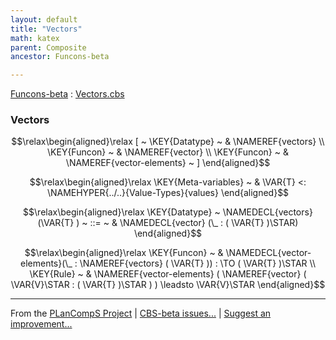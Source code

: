 ```yaml
---
layout: default
title: "Vectors"
math: katex
parent: Composite
ancestor: Funcons-beta

---
```


[Funcons-beta] : [Vectors.cbs]

### Vectors
               


$$\relax\begin{aligned}\relax
  [ ~ 
  \KEY{Datatype} ~ & \NAMEREF{vectors} \\
  \KEY{Funcon} ~ & \NAMEREF{vector} \\
  \KEY{Funcon} ~ & \NAMEREF{vector-elements}
  ~ ]
\end{aligned}$$

$$\relax\begin{aligned}\relax
  \KEY{Meta-variables} ~ 
  & \VAR{T} <: \NAMEHYPER{../..}{Value-Types}{values}
\end{aligned}$$

$$\relax\begin{aligned}\relax
  \KEY{Datatype} ~ 
  \NAMEDECL{vectors}(\VAR{T} )  
  ~ ::= ~ & \NAMEDECL{vector} (\_ : ( \VAR{T} )\STAR)
\end{aligned}$$

$$\relax\begin{aligned}\relax
  \KEY{Funcon} ~ 
  & \NAMEDECL{vector-elements}(\_ : \NAMEREF{vectors}
                                ( \VAR{T} )) :  \TO ( \VAR{T} )\STAR
\\
  \KEY{Rule} ~ 
    & \NAMEREF{vector-elements}
        ( \NAMEREF{vector}
            ( \VAR{V}\STAR : ( \VAR{T} )\STAR ) ) \leadsto
        \VAR{V}\STAR
\end{aligned}$$



[Funcons-beta]: /CBS-beta/math/Funcons-beta
  "FUNCONS-BETA"
[Unstable-Funcons-beta]: /CBS-beta/math/Unstable-Funcons-beta
  "UNSTABLE-FUNCONS-BETA"
[Languages-beta]: /CBS-beta/math/Languages-beta
  "LANGUAGES-BETA"
[Unstable-Languages-beta]: /CBS-beta/math/Unstable-Languages-beta
  "UNSTABLE-LANGUAGES-BETA"
[CBS-beta]: /CBS-beta 
  "CBS-BETA"


____

From the [PLanCompS Project] | [CBS-beta issues...] | [Suggest an improvement...]

[Vectors.cbs]: /CBS-beta/Funcons-beta/Values/Composite/Vectors/Vectors.cbs
  "CBS SOURCE FILE"
[PLanCompS Project]: https://plancomps.github.io
  "PROGRAMMING LANGUAGE COMPONENTS AND SPECIFICATIONS PROJECT HOME PAGE"
[CBS-beta issues...]: https://github.com/plancomps/CBS-beta/issues
  "CBS-BETA ISSUE REPORTS ON GITHUB"
[Suggest an improvement...]: mailto:plancomps@gmail.com?Subject=CBS-beta%20-%20comment&Body=Re%3A%20CBS-beta%20specification%20at%20Values/Composite/Vectors/Vectors.cbs%0A%0AComment/Query/Issue/Suggestion%3A%0A%0A%0ASignature%3A%0A 
  "GENERATE AN EMAIL TEMPLATE"
